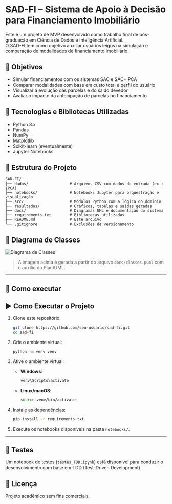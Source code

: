 
# SAD-FI – Sistema de Apoio à Decisão para Financiamento Imobiliário

Este é um projeto de MVP desenvolvido como trabalho final de pós-graduação em Ciência de Dados e Inteligência Artificial.  
O SAD-FI tem como objetivo auxiliar usuários leigos na simulação e comparação de modalidades de financiamento imobiliário.

## 🎯 Objetivos

- Simular financiamentos com os sistemas SAC e SAC+IPCA
- Comparar modalidades com base em custo total e perfil do usuário
- Visualizar a evolução das parcelas e do saldo devedor
- Avaliar o impacto da antecipação de parcelas no financiamento

## 🧰 Tecnologias e Bibliotecas Utilizadas

- Python 3.x
- Pandas
- NumPy
- Matplotlib
- Scikit-learn (eventualmente)
- Jupyter Notebooks

## 📁 Estrutura do Projeto

```
SAD-FI/
├── dados/                  # Arquivos CSV com dados de entrada (ex.: IPCA)
├── notebooks/              # Notebooks Jupyter para orquestração e visualização
├── src/                    # Módulos Python com a lógica do domínio
├── resultados/             # Gráficos, tabelas e saídas geradas
├── docs/                   # Diagramas UML e documentação do sistema
├── requirements.txt        # Bibliotecas utilizadas
├── README.md               # Este arquivo
└── .gitignore              # Exclusões de versionamento
```

## 🧩 Diagrama de Classes

![Diagrama de Classes](docs\out\docs\classes.png)

> A imagem acima é gerada a partir do arquivo `docs/classes.puml` com o auxílio do PlantUML.

---

## 🚀 Como executar

## ▶️ Como Executar o Projeto

1. Clone este repositório:
   ```bash
   git clone https://github.com/seu-usuario/sad-fi.git
   cd sad-fi
   ```

2. Crie o ambiente virtual:

   ```bash
   python -m venv venv
   ```

3. Ative o ambiente virtual:

   * **Windows**:

     ```bash
     venv\Scripts\activate
     ```
   * **Linux/macOS**:

     ```bash
     source venv/bin/activate
     ```

4. Instale as dependências:

   ```bash
   pip install -r requirements.txt
   ```

5. Execute os notebooks disponíveis na pasta `notebooks/`.

---

## 🧪 Testes

Um notebook de testes (`testes_TDD.ipynb`) está disponível para conduzir o desenvolvimento com base em TDD (Test-Driven Development).

## 📄 Licença

Projeto acadêmico sem fins comerciais.
